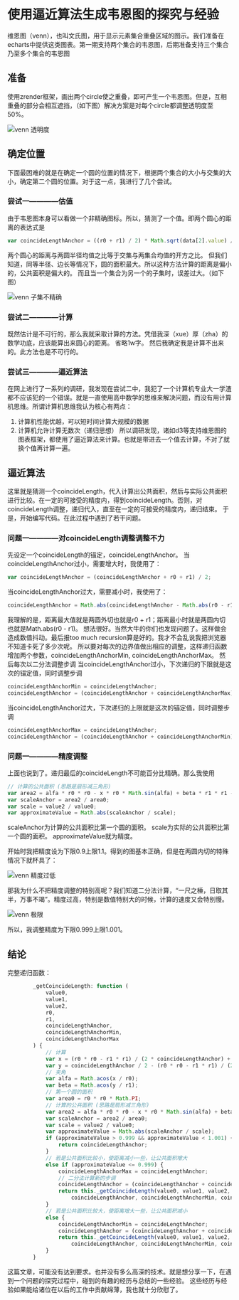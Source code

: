 使用逼近算法生成韦恩图的探究与经验
=======

维恩图（venn），也叫文氏图，用于显示元素集合重叠区域的图示。我们准备在echarts中提供这类图表。第一期支持两个集合的韦恩图，后期准备支持三个集合乃至多个集合的韦恩图

## 准备
使用zrender框架，画出两个circle使之重叠，即可产生一个韦恩图。但是，互相重叠的部分会相互遮挡，（如下图）解决方案是对每个circle都调整透明度至50%。

![venn 透明度](../images/venn/opacity.png)

## 确定位置
下面最困难的就是在确定一个圆的位置的情况下，根据两个集合的大小与交集的大小，确定第二个圆的位置。对于这一点，我进行了几个尝试。

### 尝试一————估值
由于韦恩图本身可以看做一个非精确图标。所以，猜测了一个值。即两个圆心的距离的表达式是

```javascript
var coincideLengthAnchor = ((r0 + r1) / 2) * Math.sqrt(data[2].value) / Math.sqrt((data[0].value + data[1].value) / 2);
```
两个圆心的距离与两圆半径均值之比等于交集与两集合均值的开方之比。
但我们知道，同等半径、边长等情况下，圆的面积最大。所以这种方法计算的距离是偏小的，公共面积是偏大的。
而且当一个集合为另一个的子集时，误差过大。（如下图）

![venn 子集不精确](../images/venn/guess.png)

### 尝试二————计算
既然估计是不可行的，那么我就采取计算的方法。凭借我深（xue）厚（zha）的数学功底，应该能算出来圆心的距离。
省略1w字。
然后我确定我是计算不出来的。此方法也是不可行的。

### 尝试三————逼近算法
在网上进行了一系列的调研，我发现在尝试二中，我犯了一个计算机专业大一学渣都不应该犯的一个错误。就是一直使用高中数学的思维来解决问题，而没有用计算机思维。所谓计算机思维我认为核心有两点：
1. 计算机性能优越，可以短时间计算大规模的数据
2. 计算机允许计算无数次（递归思想）
所以调研发现，诸如d3等支持维恩图的图表框架，都使用了逼近算法来计算。也就是带进去一个值去计算，不对了就换个值再计算一遍。

## 逼近算法
这里就是猜测一个coincideLength，代入计算出公共面积，然后与实际公共面积进行比较。在一定的可接受的精度内，得到coincideLength。否则，对coincideLength调整，递归代入，直至在一定的可接受的精度内，递归结束。
于是，开始编写代码。在此过程中遇到了若干问题。

### 问题一————对coincideLength调整调整不力
先设定一个coincideLength的锚定，coincideLengthAnchor。
当coincideLengthAnchor过小，需要增大时，我使用了：
```javascript
var coincideLengthAnchor = (coincideLengthAnchor + r0 + r1) / 2;
```
当coincideLengthAnchor过大，需要减小时，我使用了：
```javascript
coincideLengthAnchor = Math.abs(coincideLengthAnchor - Math.abs(r0 - r1)) / 2;
```
我理解的是，距离最大值就是两圆外切也就是r0 + r1；距离最小时就是两圆内切也就是Math.abs(r0 - r1)。
想法很好。当然大牛的你们也发现问题了。这样做会造成数值抖动。最后报too much recursion算是好的。我才不会乱说我把浏览器不知道卡死了多少次呢。
所以要对每次的边界值做出相应的调整，这样递归函数增加两个参数，coincideLengthAnchorMin, coincideLengthAnchorMax。
然后每次以二分法调整步调
当coincideLengthAnchor过小，下次递归的下限就是这次的锚定值，同时调整步调
```javascript
coincideLengthAnchorMin = coincideLengthAnchor;
coincideLengthAnchor = (coincideLengthAnchor + coincideLengthAnchorMax) / 2;
```
当coincideLengthAnchor过大，下次递归的上限就是这次的锚定值，同时调整步调
```javascript
coincideLengthAnchorMax = coincideLengthAnchor;
coincideLengthAnchor = (coincideLengthAnchor + coincideLengthAnchorMin) / 2;

```

### 问题一————精度调整
上面也说到了。递归最后的coincideLength不可能百分比精确。那么我使用
```javascript
// 计算的公共面积 (思路是扇形减三角形)
var area2 = alfa * r0 * r0 - x * r0 * Math.sin(alfa) + beta * r1 * r1 - y * r1 * Math.sin(beta);
var scaleAnchor = area2 / area0;
var scale = value2 / value0;
var approximateValue = Math.abs(scaleAnchor / scale);
```
scaleAnchor为计算的公共面积比第一个圆的面积。
scale为实际的公共面积比第一个圆的面积。
approximateValue就为精度。

开始时我把精度设为下限0.9上限1.1。得到的图基本正确，但是在两圆内切的特殊情况下就杯具了：

![venn 精度过低](../images/venn/previous_low.png)

那我为什么不把精度调整的特别高呢？我们知道二分法计算，“一尺之棰，日取其半，万事不竭”。精度过高，特别是数值特别大的时候，计算的速度又会特别慢。

![venn 极限](../images/venn/previous_high.jpg)

所以，我调整精度为下限0.999上限1.001。

## 结论
完整递归函数：
```javascript
		_getCoincideLength: function (
            value0,
            value1,
            value2,
            r0,
            r1,
            coincideLengthAnchor,
            coincideLengthAnchorMin,
            coincideLengthAnchorMax
        ) {
            // 计算
            var x = (r0 * r0 - r1 * r1) / (2 * coincideLengthAnchor) + coincideLengthAnchor / 2;
            var y = coincideLengthAnchor / 2 - (r0 * r0 - r1 * r1) / (2 * coincideLengthAnchor);
            // 夹角
            var alfa = Math.acos(x / r0);
            var beta = Math.acos(y / r1);
            // 第一个圆的面积
            var area0 = r0 * r0 * Math.PI;
            // 计算的公共面积 (思路是扇形减三角形)
            var area2 = alfa * r0 * r0 - x * r0 * Math.sin(alfa) + beta * r1 * r1 - y * r1 * Math.sin(beta);
            var scaleAnchor = area2 / area0;
            var scale = value2 / value0;
            var approximateValue = Math.abs(scaleAnchor / scale);
            if (approximateValue > 0.999 && approximateValue < 1.001) {
                return coincideLengthAnchor;
            }
            // 若是公共面积比较小，使距离减小一些，让公共面积增大
            else if (approximateValue <= 0.999) {
                coincideLengthAnchorMax = coincideLengthAnchor;
                // 二分法计算新的步调
                coincideLengthAnchor = (coincideLengthAnchor + coincideLengthAnchorMin) / 2;
                return this._getCoincideLength(value0, value1, value2, r0, r1,
                    coincideLengthAnchor, coincideLengthAnchorMin, coincideLengthAnchorMax);
            }
            // 若是公共面积比较大，使距离增大一些，让公共面积减小
            else {
                coincideLengthAnchorMin = coincideLengthAnchor;
                coincideLengthAnchor = (coincideLengthAnchor + coincideLengthAnchorMax) / 2;
                return this._getCoincideLength(value0, value1, value2, r0, r1,
                    coincideLengthAnchor, coincideLengthAnchorMin, coincideLengthAnchorMax);
            }
        }
```
这篇文章，可能没有达到要求。也并没有多么高深的技术。就是想分享一下，在遇到一个问题的探究过程中，碰到的有趣的经历与总结的一些经验。
这些经历与经验如果能给诸位在以后的工作中贡献绵薄，我也就十分欣慰了。

